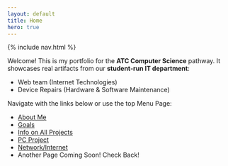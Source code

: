 ```yaml
---
layout: default
title: Home
hero: true
---
```


{% include nav.html %}

Welcome! This is my portfolio for the **ATC Computer Science** pathway. It showcases real artifacts from our **student‑run IT department**:

- Web team (Internet Technologies)
- Device Repairs (Hardware & Software Maintenance)

Navigate with the links below or use the top Menu Page:

- [About Me](/2025-Portfolio-Website/about/)
- [Goals](/2025-Portfolio-Website/standards/)
- [Info on All Projects](/2025-Portfolio-Website/projects/)
- [PC Project](/2025-Portfolio-Website/logs/)
- [Network/Internet](/2025-Portfolio-Website/net/)
- Another Page Coming Soon! Check Back!
